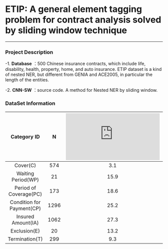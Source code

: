 # ETIP: A general element tagging problem for contract analysis solved by sliding window technique
-------------------

### Project Description
-1. **Database** ：500 Chinese insurance contracts, which include life, disability, health, property, home, and auto insurance.  ETIP dataset is a kind of nested NER, but different from GENIA and ACE2005, in particular the length of the entities.

-2. **CNN-SW** ：source code. A method for Nested NER by sliding window.


### DataSet Information
| Category ID              |  N      |  ![Alt text](http://latex.codecogs.com/gif.latex?%5Cbar%7BL%7D)   | ![Alt text](http://latex.codecogs.com/gif.latex?%5Coverline%7BSLR%7D)  |
| :-----------------------:|:-------:|:-------:|:-------:|
| Cover(C)                 |574      |3.1      |0.13     |
| Waiting Period(WP)       |21       |15.9     |0.91     |
| Period of Coverage(PC)   |173      |18.6     |0.63     |
| Condition for Payment(CP)|1296     |25.2     |0.98     |
| Insured Amount(IA)       |1062     |27.3     |0.99     |
| Exclusion(E)             |20       |13.2     |0.76     |
| Termination(T)           |299      |9.3      |0.97     |
